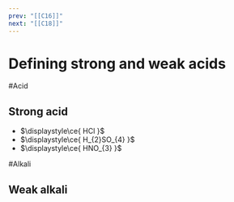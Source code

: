 ```yaml
---
prev: "[[C16]]"
next: "[[C18]]"
---
```

# Defining strong and weak acids 
#Acid
## Strong acid
- $\displaystyle\ce{ HCl }$ 
- $\displaystyle\ce{ H_{2}SO_{4} }$
- $\displaystyle\ce{ HNO_{3} }$



#Alkali 
## Weak alkali
